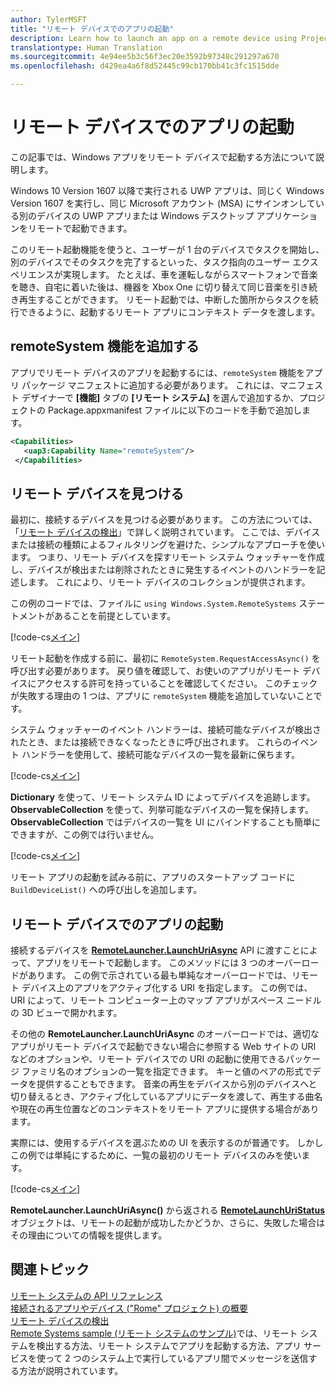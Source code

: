 ```yaml
---
author: TylerMSFT
title: "リモート デバイスでのアプリの起動"
description: Learn how to launch an app on a remote device using Project "Rome".
translationtype: Human Translation
ms.sourcegitcommit: 4e94ee5b3c56f3ec20e3592b97348c291297a670
ms.openlocfilehash: d429ea4a6f8d52445c99cb170bb41c3fc1515dde

---
```


# <a name="launch-an-app-on-a-remote-device"></a>リモート デバイスでのアプリの起動

この記事では、Windows アプリをリモート デバイスで起動する方法について説明します。

Windows 10 Version 1607 以降で実行される UWP アプリは、同じく Windows Version 1607 を実行し、同じ Microsoft アカウント (MSA) にサインオンしている別のデバイスの UWP アプリまたは Windows デスクトップ アプリケーションをリモートで起動できます。

このリモート起動機能を使うと、ユーザーが 1 台のデバイスでタスクを開始し、別のデバイスでそのタスクを完了するといった、タスク指向のユーザー エクスペリエンスが実現します。 たとえば、車を運転しながらスマートフォンで音楽を聴き、自宅に着いた後は、機器を Xbox One に切り替えて同じ音楽を引き続き再生することができます。 リモート起動では、中断した箇所からタスクを続行できるように、起動するリモート アプリにコンテキスト データを渡します。

## <a name="add-the-remotesystem-capability"></a>remoteSystem 機能を追加する

アプリでリモート デバイスのアプリを起動するには、`remoteSystem` 機能をアプリ パッケージ マニフェストに追加する必要があります。 これには、マニフェスト デザイナーで **[機能]** タブの **[リモート システム]** を選んで追加するか、プロジェクトの Package.appxmanifest ファイルに以下のコードを手動で追加します。

``` xml
<Capabilities>
   <uap3:Capability Name="remoteSystem"/>
 </Capabilities>
```
## <a name="find-a-remote-device"></a>リモート デバイスを見つける

最初に、接続するデバイスを見つける必要があります。 この方法については、「[リモート デバイスの検出](discover-remote-devices.md)」で詳しく説明されています。 ここでは、デバイスまたは接続の種類によるフィルタリングを避けた、シンプルなアプローチを使います。 つまり、リモート デバイスを探すリモート システム ウォッチャーを作成し、デバイスが検出または削除されたときに発生するイベントのハンドラーを記述します。 これにより、リモート デバイスのコレクションが提供されます。

この例のコードでは、ファイルに `using Windows.System.RemoteSystems` ステートメントがあることを前提としています。

[!code-cs[メイン](./code/RemoteLaunchScenario/MainPage.xaml.cs#SnippetBuildDeviceList)]

リモート起動を作成する前に、最初に `RemoteSystem.RequestAccessAsync()` を呼び出す必要があります。 戻り値を確認して、お使いのアプリがリモート デバイスにアクセスする許可を持っていることを確認してください。 このチェックが失敗する理由の 1 つは、アプリに `remoteSystem` 機能を追加していないことです。

システム ウォッチャーのイベント ハンドラーは、接続可能なデバイスが検出されたとき、または接続できなくなったときに呼び出されます。 これらのイベント ハンドラーを使用して、接続可能なデバイスの一覧を最新に保ちます。

[!code-cs[メイン](./code/RemoteLaunchScenario/MainPage.xaml.cs#SnippetEventHandlers)]

**Dictionary** を使って、リモート システム ID によってデバイスを追跡します。 **ObservableCollection** を使って、列挙可能なデバイスの一覧を保持します。 **ObservableCollection** ではデバイスの一覧を UI にバインドすることも簡単にできますが、この例では行いません。

[!code-cs[メイン](./code/RemoteLaunchScenario/MainPage.xaml.cs#SnippetMembers)]

リモート アプリの起動を試みる前に、アプリのスタートアップ コードに `BuildDeviceList()` への呼び出しを追加します。

## <a name="launch-an-app-on-a-remote-device"></a>リモート デバイスでのアプリの起動

接続するデバイスを [**RemoteLauncher.LaunchUriAsync**](https://msdn.microsoft.com/library/windows/apps/windows.system.remotelauncher.launchuriasync.aspx) API に渡すことによって、アプリをリモートで起動します。 このメソッドには 3 つのオーバーロードがあります。 この例で示されている最も単純なオーバーロードでは、リモート デバイス上のアプリをアクティブ化する URI を指定します。 この例では、URI によって、リモート コンピューター上のマップ アプリがスペース ニードルの 3D ビューで開かれます。

その他の **RemoteLauncher.LaunchUriAsync** のオーバーロードでは、適切なアプリがリモート デバイスで起動できない場合に参照する Web サイトの URI などのオプションや、リモート デバイスでの URI の起動に使用できるパッケージ ファミリ名のオプションの一覧を指定できます。 キーと値のペアの形式でデータを提供することもできます。 音楽の再生をデバイスから別のデバイスへと切り替えるとき、アクティブ化しているアプリにデータを渡して、再生する曲名や現在の再生位置などのコンテキストをリモート アプリに提供する場合があります。

実際には、使用するデバイスを選ぶための UI を表示するのが普通です。 しかしこの例では単純にするために、一覧の最初のリモート デバイスのみを使います。

[!code-cs[メイン](./code/RemoteLaunchScenario/MainPage.xaml.cs#SnippetRemoteUriLaunch)]

**RemoteLauncher.LaunchUriAsync()** から返される [**RemoteLaunchUriStatus**](https://msdn.microsoft.com/library/windows/apps/windows.system.remotelaunchuristatus.aspx) オブジェクトは、リモートの起動が成功したかどうか、さらに、失敗した場合はその理由についての情報を提供します。

## <a name="related-topics"></a>関連トピック

[リモート システムの API リファレンス](https://msdn.microsoft.com/en-us/library/windows/apps/Windows.System.RemoteSystems)  
[接続されるアプリやデバイス ("Rome" プロジェクト) の概要](connected-apps-and-devices.md)  
[リモート デバイスの検出](discover-remote-devices.md)  
[Remote Systems sample (リモート システムのサンプル)](https://github.com/Microsoft/Windows-universal-samples/tree/dev/Samples/RemoteSystems)では、リモート システムを検出する方法、リモート システムでアプリを起動する方法、アプリ サービスを使って 2 つのシステム上で実行しているアプリ間でメッセージを送信する方法が説明されています。



<!--HONumber=Dec16_HO1-->



